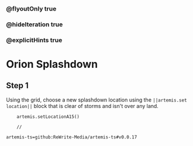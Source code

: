 ### @flyoutOnly true
### @hideIteration true
### @explicitHints true

# Orion Splashdown

## Step 1
Using the grid, choose a new splashdown location using the ``||artemis.set location||`` block that is clear of storms and isn't over any land.

```ghost
    artemis.setLocationA15()
```
```template
    //
```

```package
artemis-ts=github:ReWrite-Media/artemis-ts#v0.0.17
```